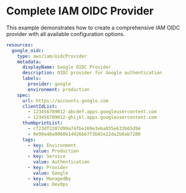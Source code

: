 # Complete IAM OIDC Provider

This example demonstrates how to create a comprehensive IAM OIDC provider with all available configuration options.

```yaml
resources:
  google_oidc:
    type: aws/iam/oidcProvider
    metadata:
      displayName: Google OIDC Provider
      description: OIDC provider for Google authentication
      labels:
        provider: google
        environment: production
    spec:
      url: https://accounts.google.com
      clientIdList:
        - 123456789012-abcdef.apps.googleusercontent.com
        - 123456789012-ghijkl.apps.googleusercontent.com
      thumbprintList:
        - cf23df2207d99a74fbe169e3eba035e633b65d94
        - 9e99a48a9960b14926bb7f3b02e22da2b0ab7280
      tags:
        - key: Environment
          value: Production
        - key: Service
          value: Authentication
        - key: Provider
          value: Google
        - key: ManagedBy
          value: DevOps
```